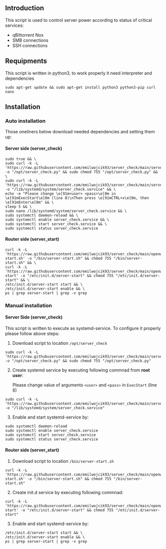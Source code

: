 ## Introduction

This script is used to control server power according to status of critical services:
- qBittorrent Nox
- SMB connections
- SSH connections


## Requipments
This script is written in python3, to work properly it need interpreter and dependencies
```
sudo apt-get update && sudo apt-get install python3 python3-pip curl nano
```
## Installation

### Auto installation
Those oneliners below download needed dependencies and setting them up:
#### Server side (server_check)
```
sudo true && \
sudo curl -k -L 'https://raw.githubusercontent.com/emilwojcik93/server_check/main/server_check.py' -o "/opt/server_check.py" && sudo chmod 755 "/opt/server_check.py" && \
sudo curl -k -L 'https://raw.githubusercontent.com/emilwojcik93/server_check/main/server_check.service' -o "/lib/systemd/system/server_check.service" && \
echo -e "Please change \e[91m<user> <pass>\e[0m in \e[91mExecStart\e[0m (line 8)\nThen press \e[91mCTRL+x\e[0m, then \e[91mEnter\e[0m" && \
sleep 5 && \
sudo nano /lib/systemd/system/server_check.service && \
sudo systemctl daemon-reload && \
sudo systemctl enable server_check.service && \
sudo systemctl start server_check.service && \
sudo systemctl status server_check.service
```
#### Router side (server_start)
```
curl -k -L 'https://raw.githubusercontent.com/emilwojcik93/server_check/main/openwrt/server-start.sh' -o "/bin/server-start.sh" && chmod 755 "/bin/server-start.sh" && \
curl -k -L 'https://raw.githubusercontent.com/emilwojcik93/server_check/main/openwrt/server-start' -o "/etc/init.d/server-start" && chmod 755 "/etc/init.d/server-start" && \
/etc/init.d/server-start start && \
/etc/init.d/server-start enable && \
ps | grep server-start | grep -v grep
```
### Manual installation
#### Server Side (server_check)
This script is written to execute as systemd-service. To configure it properly please follow above steps:
1. Download script to location `/opt/server_check`
```
sudo curl -k -L 'https://raw.githubusercontent.com/emilwojcik93/server_check/main/server_check.py' -o "/opt/server_check.py" && sudo chmod 755 "/opt/server_check.py"
```
2. Create systemd service by executing following commnad from **root user**:

   Please change value of arguments `<user>` and `<pass>` in `ExecStart` (line 8)
```
sudo curl -k -L 'https://raw.githubusercontent.com/emilwojcik93/server_check/main/server_check.service' -o "/lib/systemd/system/server_check.service"
```
3. Enable and start systemd-service by:
```
sudo systemctl daemon-reload
sudo systemctl enable server_check.service
sudo systemctl start server_check.service
sudo systemctl status server_check.service
```

#### Router side (server_start)
1. Download script to location `/bin/server-start.sh`
```
curl -k -L 'https://raw.githubusercontent.com/emilwojcik93/server_check/main/openwrt/server-start.sh' -o "/bin/server-start.sh" && chmod 755 "/bin/server-start.sh"
```
2.  Create init.d service by executing following commnad:
```
curl -k -L 'https://raw.githubusercontent.com/emilwojcik93/server_check/main/openwrt/server-start' -o "/etc/init.d/server-start" && chmod 755 "/etc/init.d/server-start"
```
3. Enable and start systemd-service by:
```
/etc/init.d/server-start start && \
/etc/init.d/server-start enable && \
ps | grep server-start | grep -v grep
```